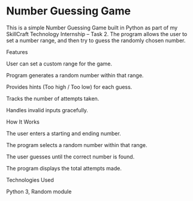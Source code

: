 # Number Guessing Game 

This is a simple Number Guessing Game built in Python as part of my SkillCraft Technology Internship – Task 2.
The program allows the user to set a number range, and then try to guess the randomly chosen number.

Features

User can set a custom range for the game.

Program generates a random number within that range.

Provides hints (Too high / Too low) for each guess.

Tracks the number of attempts taken.

Handles invalid inputs gracefully.

How It Works

The user enters a starting and ending number.

The program selects a random number within that range.

The user guesses until the correct number is found.

The program displays the total attempts made.

Technologies Used

Python 3, Random module
